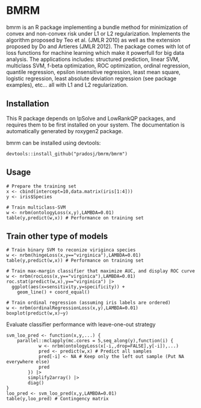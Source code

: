 BMRM
===============
bmrm is an R package implementing a bundle method for minimization of convex and 
    non-convex risk 
    under L1 or L2 regularization. Implements the algorithm proposed by Teo et 
    al. (JMLR 2010) as well as the extension proposed by Do and Artieres (JMLR 
    2012). The package comes with lot of loss functions for machine learning 
    which make it powerfull for big data analysis. The applications includes:
    structured prediction, linear SVM, multiclass SVM, f-beta optimization, 
    ROC optimization, ordinal regression, quantile regression,
    epsilon insensitive regression, least mean square, logistic regression,
    least absolute deviation regression (see package examples), etc... all with
    L1 and L2 regularization.

Installation
---------------
This R package depends on lpSolve and LowRankQP packages, and requires them to 
be first installed on your system. The documentation is automatically generated
by roxygen2 package.

bmrm can be installed using devtools:

    devtools::install_github("pradosj/bmrm/bmrm")


Usage
---------------

    # Prepare the training set
    x <- cbind(intercept=10,data.matrix(iris[1:4]))
    y <- iris$Species

    # Train multiclass-SVM
    w <- nrbm(ontologyLoss(x,y),LAMBDA=0.01)
    table(y,predict(w,x)) # Performance on training set



## Train other type of models

    # Train binary SVM to reconize viriginca species
    w <- nrbm(hingeLoss(x,y=="virginica"),LAMBDA=0.01)
    table(y,predict(w,x)) # Performance on training set

    # Train max-margin classifier that maximize AUC, and display ROC curve
    w <- nrbm(rocLoss(x,y=="virginica"),LAMBDA=0.01)
    roc.stat(predict(w,x),y=="virginica") |>
      ggplot(aes(x=sensitivity,y=specificity)) + 
        geom_line() + coord_equal()

    # Train ordinal regression (assuming iris labels are ordered)
    w <- nrbm(ordinalRegressionLoss(x,y),LAMBDA=0.01)
    boxplot(predict(w,x)~y) 




Evaluate classifier performance with leave-one-out strategy

    svm_loo_pred <- function(x,y,...) {
        parallel::mclapply(mc.cores = 5,seq_along(y),function(i) {
                w <- nrbm(ontologyLoss(x[-i,,drop=FALSE],y[-i]),...)
                pred <- predict(w,x) # Predict all samples
                pred[-i] <- NA # Keep only the left out sample (Put NA everywhere else)
                pred
            }) |>
            simplify2array() |>
            diag()
    }
    loo_pred <- svm_loo_pred(x,y,LAMBDA=0.01)
    table(y,loo_pred) # Contingency matrix
